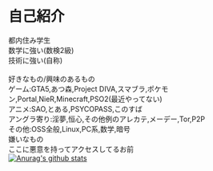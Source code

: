 # 自己紹介
都内住み学生<br>
数学に強い(数検2級)<br>
技術に強い(自称)<br>
<br>
好きなもの/興味のあるもの<br>
ゲーム:GTA5,あつ森,Project DIVA,スマブラ,ポケモン,Portal,NieR,Minecraft,PSO2(最近やってない)<br>
アニメ:SAO,とある,PSYCOPASS,このすば<br>
アングラ寄り:淫夢,恒心,その他例のアレカテ,メーデー,Tor,P2P<br>
その他:OSS全般,Linux,PC系,数学,暗号<br>
嫌いなもの<br>
ここに悪意を持ってアクセスしてるお前<br>
[![Anurag's github stats](https://github-readme-stats.vercel.app/api?username=yuuki76)](https://github.com/anuraghazra/github-readme-stats)
